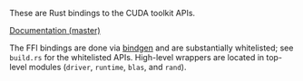 These are Rust bindings to the CUDA toolkit APIs.

[Documentation (master)](https://peterhj.github.io/libcuda-docs/cuda/)

The FFI bindings are done via [bindgen](https://github.com/rust-lang/rust-bindgen)
and are substantially whitelisted; see `build.rs` for the whitelisted APIs.
High-level wrappers are located in top-level modules (`driver`, `runtime`,
`blas`, and `rand`).

